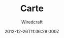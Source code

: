 ---
title: Carte
github: https://github.com/Wiredcraft/carte
demo: https://wiredcraft.github.io/carte/
author: Wiredcraft
ssg:
  - Jekyll
cms:
  - Markdown
date: 2012-12-26T11:06:28.000Z
description: Simple Jekyll-based documentation site for APIs.
draft: true
publish_date: '2012-12-26T11:06:28Z'
update_date: '2020-05-02T02:44:30Z'
github_star: 733
github_fork: 254
---